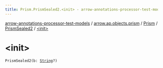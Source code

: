 ```yaml
---
title: Prism.PrismSealed2.<init> - arrow-annotations-processor-test-models
---
```


[arrow-annotations-processor-test-models](../../../index.html) / [arrow.ap.objects.prism](../../index.html) / [Prism](../index.html) / [PrismSealed2](index.html) / [&lt;init&gt;](./-init-.html)

# &lt;init&gt;

`PrismSealed2(b: `[`String`](https://kotlinlang.org/api/latest/jvm/stdlib/kotlin/-string/index.html)`?)`